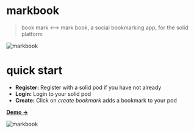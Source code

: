 # markbook

> book mark <-->  mark book, a social bookmarking app, for the solid platform

![markbook](https://raw.githubusercontent.com/mark-book/markbook/gh-pages/webmaps/index.html_files/image.png)

# quick start

- **Register:** Register with a solid pod if you have not already
- **Login:** Login to your solid pod
- **Create:** Click on *create bookmark* adds a bookmark to your pod

[**Demo →**](https://markbook.org/)


![markbook](https://raw.githubusercontent.com/mark-book/markbook/gh-pages/webmaps/index.html_files/image.png)

